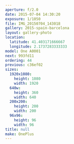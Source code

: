 ```yaml
---
aperture: f/2.0
date: 2015-07-04 14:30:20
exposure: 1/1050
file: IMG_20150704_143018
gallery: 2015-spain-barcelona
layout: gallery-photo
location:
  latitude: 41.403171666667
  longitude: 2.1737283333333
model: One A0001
next: 993fd11
ordering: 44
previous: c36ef02
sizes:
  1920x1080:
    height: 1080
    width: 1920
  640w:
    height: 360
    width: 640
  200x200:
    height: 200
    width: 200
  96x96:
    height: 96
    width: 96
title: null
make: OnePlus
---
```

